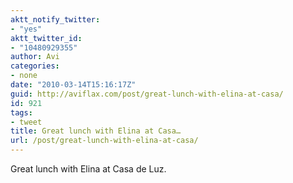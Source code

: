 ```yaml
---
aktt_notify_twitter:
- "yes"
aktt_twitter_id:
- "10480929355"
author: Avi
categories:
- none
date: "2010-03-14T15:16:17Z"
guid: http://aviflax.com/post/great-lunch-with-elina-at-casa/
id: 921
tags:
- tweet
title: Great lunch with Elina at Casa…
url: /post/great-lunch-with-elina-at-casa/
---
```

Great lunch with Elina at Casa de Luz.